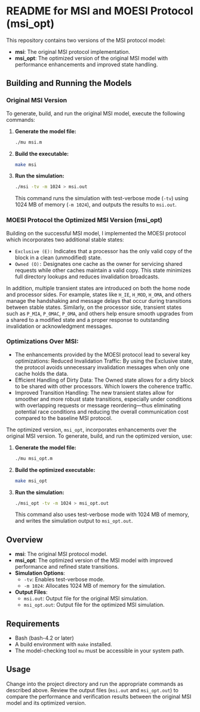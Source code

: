 
# README for MSI and MOESI Protocol (msi_opt)

This repository contains two versions of the MSI protocol model:

- **msi**: The original MSI protocol implementation.
- **msi_opt**: The optimized version of the original MSI model with performance enhancements and improved state handling.

## Building and Running the Models

### Original MSI Version

To generate, build, and run the original MSI model, execute the following commands:

1. **Generate the model file:**

   ```bash
   ./mu msi.m
   ```

2. **Build the executable:**

   ```bash
   make msi
   ```

3. **Run the simulation:**

   ```bash
   ./msi -tv -m 1024 > msi.out
   ```

   This command runs the simulation with test-verbose mode (`-tv`) using 1024 MB of memory (`-m 1024`), and outputs the results to `msi.out`.

### MOESI Protocol the Optimized MSI Version (msi_opt)
Building on the successful MSI model, I implemented the MOESI protocol which incorporates two additional stable states:
* `Exclusive (E):` Indicates that a processor has the only valid copy of the block in a clean (unmodified) state.
* `Owned (O):` Designates one cache as the owner for servicing shared requests while other caches maintain a valid copy. This state minimizes full directory lookups and reduces invalidation broadcasts.
  
In addition, multiple transient states are introduced on both the home node and processor sides. For example, states like `H_IE`, `H_MOD`, `H_OMA`, and others manage the handshaking and message delays that occur during transitions between stable states. Similarly, on the processor side, transient states such as `P_MIA`, `P_OMAC`, `P_OMA`, and others help ensure smooth upgrades from a shared to a modified state and a proper response to outstanding invalidation or acknowledgment messages.
### Optimizations Over MSI:
* The enhancements provided by the MOESI protocol lead to several key optimizations:
Reduced Invalidation Traffic: By using the Exclusive state, the protocol avoids unnecessary invalidation messages when only one cache holds the data.
* Efficient Handling of Dirty Data: The Owned state allows for a dirty block to be shared with other processors. Which lowers the coherence traffic. 
* Improved Transition Handling: The new transient states allow for smoother and more robust state transitions, especially under conditions with overlapping requests or message reordering—thus eliminating potential race conditions and reducing the overall communication cost compared to the baseline MSI protocol.

The optimized version, `msi_opt`, incorporates enhancements over the original MSI version. To generate, build, and run the optimized version, use:

1. **Generate the model file:**

   ```bash
   ./mu msi_opt.m
   ```

2. **Build the optimized executable:**

   ```bash
   make msi_opt
   ```

3. **Run the simulation:**

   ```bash
   ./msi_opt -tv -m 1024 > msi_opt.out
   ```

   This command also uses test-verbose mode with 1024 MB of memory, and writes the simulation output to `msi_opt.out`.

## Overview

- **msi**: The original MSI protocol model.
- **msi_opt**: The optimized version of the MSI model with improved performance and refined state transitions.
- **Simulation Options**:
  - `-tv`: Enables test-verbose mode.
  - `-m 1024`: Allocates 1024 MB of memory for the simulation.
- **Output Files**:
  - `msi.out`: Output file for the original MSI simulation.
  - `msi_opt.out`: Output file for the optimized MSI simulation.

## Requirements

- Bash (bash-4.2 or later)
- A build environment with `make` installed.
- The model-checking tool `mu` must be accessible in your system path.

## Usage
Change into the project directory and run the appropriate commands as described above. Review the output files (`msi.out` and `msi_opt.out`) to compare the performance and verification results between the original MSI model and its optimized version.
